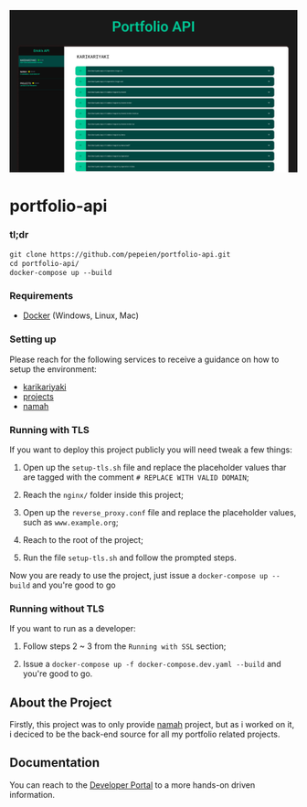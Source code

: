 [![portfolio-api](.github/images/project-thumbnail.png)]()

# portfolio-api

### tl;dr

 ```
git clone https://github.com/pepeien/portfolio-api.git
cd portfolio-api/
docker-compose up --build
```

### Requirements

- [Docker](https://docs.docker.com/engine/install) (Windows, Linux, Mac)

### Setting up

Please reach for the following services to receive a guidance on how to setup the environment:

- [karikariyaki](https://github.com/pepeien/karikariyaki-api)
- [projects](https://github.com/pepeien/projects-api)
- [namah](https://github.com/pepeien/namah-api)

### Running with TLS

If you want to deploy this project publicly you will need tweak a few things:

1. Open up the `setup-tls.sh` file and replace the placeholder values thar are tagged with the comment `# REPLACE WITH VALID DOMAIN`;

2. Reach the `nginx/` folder inside this project;

3. Open up the `reverse_proxy.conf` file and replace the placeholder values, such as `www.example.org`;

4. Reach to the root of the project;

5. Run the file `setup-tls.sh` and follow the prompted steps.
 
Now you are ready to use the project, just issue a `docker-compose up --build` and you're good to go

### Running without TLS

If you want to run as a developer:

1. Follow steps 2 ~ 3 from the `Running with SSL` section;
  
2. Issue a `docker-compose up -f docker-compose.dev.yaml --build` and you're good to go.

## About the Project

Firstly, this project was to only provide [namah](https://github.com/pepeien/namah) project, but as i worked on it, i deciced to be the back-end source for all my portfolio related projects.

## Documentation

You can reach to the [Developer Portal](https://api.erickfrederick.com) to a more hands-on driven information.
